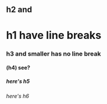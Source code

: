 ## h2 and
# h1 have line breaks
### h3 and smaller has no line break
#### (h4) see?
##### here's h5
###### here's h6
